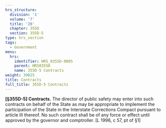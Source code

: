 ```yaml
---
hrs_structure:
  division: '1'
  volume: '7'
  title: '20'
  chapter: 355D
  section: 355D-5
type: hrs_section
tags:
  - Government
menu:
  hrs:
    identifier: HRS_0355D-0005
    parent: HRS0355D
    name: 355D-5 Contracts
weight: 39025
title: Contracts
full_title: 355D-5 Contracts
---
```

**[§355D-5] Contracts.** The director of public safety may enter into such contracts on behalf of the State as may be appropriate to implement the participation of the State in the Interstate Corrections Compact pursuant to article III thereof. No such contract shall be of any force or effect until approved by the governor and comptroller. [L 1996, c 57, pt of §1]